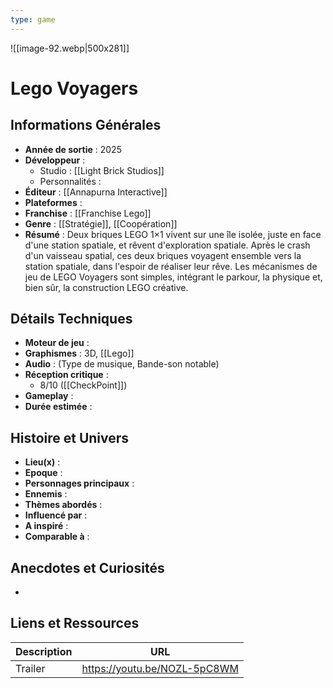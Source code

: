 ```yaml
---
type: game
---
```

![[image-92.webp|500x281]]
# Lego Voyagers

## Informations Générales

- **Année de sortie** : 2025
- **Développeur** : 
	- Studio : [[Light Brick Studios]]
	- Personnalités : 
- **Éditeur** : [[Annapurna Interactive]]
- **Plateformes** : 
- **Franchise** : [[Franchise Lego]]
- **Genre** : [[Stratégie]], [[Coopération]]
- **Résumé** : Deux briques LEGO 1×1 vivent sur une île isolée, juste en face d'une station spatiale, et rêvent d'exploration spatiale. Après le crash d'un vaisseau spatial, ces deux briques voyagent ensemble vers la station spatiale, dans l'espoir de réaliser leur rêve. Les mécanismes de jeu de LEGO Voyagers sont simples, intégrant le parkour, la physique et, bien sûr, la construction LEGO créative.

## Détails Techniques
- **Moteur de jeu** : 
- **Graphismes** : 3D, [[Lego]]
- **Audio** : (Type de musique, Bande-son notable)
- **Réception critique** : 
	- 8/10 ([[CheckPoint]])
- **Gameplay** :
- **Durée estimée** : 

## Histoire et Univers
- **Lieu(x)** : 
- **Epoque** : 
- **Personnages principaux** : 
- **Ennemis** :
- **Thèmes abordés** : 
- **Influencé par** :
- **A inspiré** : 
- **Comparable à** :
## Anecdotes et Curiosités
- 
## Liens et Ressources

| Description | URL                          |
| ----------- | ---------------------------- |
| Trailer     | https://youtu.be/NOZL-5pC8WM |
